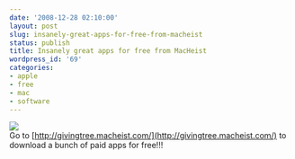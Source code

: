 ```yaml
---
date: '2008-12-28 02:10:00'
layout: post
slug: insanely-great-apps-for-free-from-macheist
status: publish
title: Insanely great apps for free from MacHeist
wordpress_id: '69'
categories:
- apple
- free
- mac
- software
---
```


[![](http://4.bp.blogspot.com/_BQ0a8k-GX20/SVaQwd26McI/AAAAAAAACCU/AWuIhvUZD1Q/s400/Picture+1.png)](http://4.bp.blogspot.com/_BQ0a8k-GX20/SVaQwd26McI/AAAAAAAACCU/AWuIhvUZD1Q/s1600-h/Picture+1.png)  
Go to [http://givingtree.macheist.com/](http://givingtree.macheist.com/) to download a bunch of paid apps for free!!!
